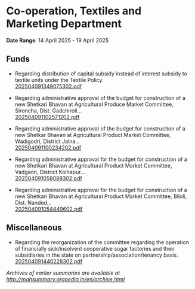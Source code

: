 # Co-operation, Textiles and Marketing Department

**Date Range**: 14 April 2025 - 19 April 2025


## Funds
- Regarding distribution of capital subsidy instead of interest subsidy to textile units under the Textile Policy.\
  [202504091349075302.pdf](https://gr.maharashtra.gov.in/Site/Upload/Government%20Resolutions/English/202504091349075302...pdf)

- Regarding administrative approval of the budget for construction of a new Shetkari Bhavan at Agricultural Produce Market Committee, Sironcha, Dist. Gadchiroli...\
  [202504091102571202.pdf](https://gr.maharashtra.gov.in/Site/Upload/Government%20Resolutions/English/202504091102571202.pdf)

- Regarding administrative approval of the budget for construction of a new Shetkar Bhavan at Agricultural Product Market Committee, Wadigodri, District Jalna...\
  [202504091100234202.pdf](https://gr.maharashtra.gov.in/Site/Upload/Government%20Resolutions/English/202504091100234202.pdf)

- Regarding administrative approval for the budget for construction of a new Shetkari Bhavan at Agricultural Product Market Committee, Vadgaon, District Kolhapur...\
  [202504091058089302.pdf](https://gr.maharashtra.gov.in/Site/Upload/Government%20Resolutions/English/202504091058089302.pdf)

- Regarding administrative approval for the budget for construction of a new Shetkari Bhavan at Agricultural Product Market Committee, Biloli, Dist. Nanded...\
  [202504091054449602.pdf](https://gr.maharashtra.gov.in/Site/Upload/Government%20Resolutions/English/202504091054449602.pdf)

## Miscellaneous
- Regarding the reorganization of the committee regarding the operation of financially sick/insolvent cooperative sugar factories and their subsidiaries in the state on partnership/association/tenancy basis.\
  [202504091440228302.pdf](https://gr.maharashtra.gov.in/Site/Upload/Government%20Resolutions/English/202504091440228302.pdf)


*Archives of earlier summaries are available at http://mahsummary.orgpedia.in/en/archive.html*